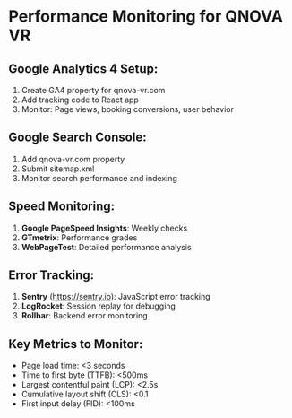 # Performance Monitoring for QNOVA VR

## Google Analytics 4 Setup:
1. Create GA4 property for qnova-vr.com
2. Add tracking code to React app
3. Monitor: Page views, booking conversions, user behavior

## Google Search Console:
1. Add qnova-vr.com property
2. Submit sitemap.xml
3. Monitor search performance and indexing

## Speed Monitoring:
1. **Google PageSpeed Insights**: Weekly checks
2. **GTmetrix**: Performance grades
3. **WebPageTest**: Detailed performance analysis

## Error Tracking:
1. **Sentry** (https://sentry.io): JavaScript error tracking
2. **LogRocket**: Session replay for debugging
3. **Rollbar**: Backend error monitoring

## Key Metrics to Monitor:
- Page load time: <3 seconds
- Time to first byte (TTFB): <500ms
- Largest contentful paint (LCP): <2.5s
- Cumulative layout shift (CLS): <0.1
- First input delay (FID): <100ms